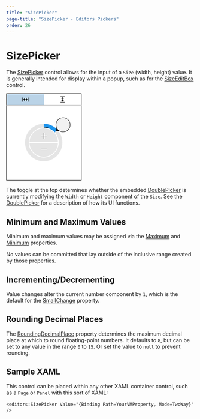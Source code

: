 ```yaml
---
title: "SizePicker"
page-title: "SizePicker - Editors Pickers"
order: 26
---
```

# SizePicker

The [SizePicker](xref:@ActiproUIRoot.Controls.Editors.SizePicker) control allows for the input of a `Size` (width, height) value.  It is generally intended for display within a popup, such as for the [SizeEditBox](../editboxes/sizeeditbox.md) control.

![Screenshot](../images/sizepicker.png)

The toggle at the top determines whether the embedded [DoublePicker](doublepicker.md) is currently modifying the `Width` or `Height` component of the `Size`.  See the [DoublePicker](doublepicker.md) for a description of how its UI functions.

## Minimum and Maximum Values

Minimum and maximum values may be assigned via the [Maximum](xref:@ActiproUIRoot.Controls.Editors.SizePicker.Maximum) and [Minimum](xref:@ActiproUIRoot.Controls.Editors.SizePicker.Minimum) properties.

No values can be committed that lay outside of the inclusive range created by those properties.

## Incrementing/Decrementing

Value changes alter the current number component by `1`, which is the default for the [SmallChange](xref:@ActiproUIRoot.Controls.Editors.SizePicker.SmallChange) property.

## Rounding Decimal Places

The [RoundingDecimalPlace](xref:@ActiproUIRoot.Controls.Editors.SizePicker.RoundingDecimalPlace) property determines the maximum decimal place at which to round floating-point numbers.  It defaults to `8`, but can be set to any value in the range `0` to `15`.  Or set the value to `null` to prevent rounding.

## Sample XAML

This control can be placed within any other XAML container control, such as a `Page` or `Panel` with this sort of XAML:

```xaml
<editors:SizePicker Value="{Binding Path=YourVMProperty, Mode=TwoWay}" />
```
